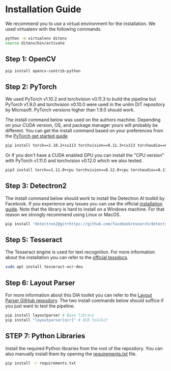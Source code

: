 # Installation Guide
We recommend you to use a virtual environment for the installation. We used virtualenv with the following commands.

```bash
python -m virtualenv ditenv
source ditenv/bin/activate
```

## Step 1: OpenCV

```bash
pip install opencv-contrib-python
```

## Step 2: PyTorch

We used PyTorch v1.10.2 and torchvision v0.11.3 to build the pipeline but PyTorch v1.9.0 and torchvision v0.10.0 were used in the unilm DiT repository by Microsoft. PyTorch versions higher than 1.9.0 should work.

The install command below was used on the authors machine. Depending on your CUDA version, OS, and package manager yours will probably be different. You can get the install command based on your preferences from the [PyTorch get started guide](https://pytorch.org/get-started/locally/)

```bash
pip install torch==1.10.2+cu113 torchvision==0.11.3+cu113 torchaudio==0.10.2+cu113 -f https://download.pytorch.org/whl/cu113/torch_stable.html
```

Or if you don't have a CUDA enabled GPU you can install the "CPU version" with PyTorch v1.11.0 and torchvision v0.12.0 which we also tested.

```bash
pip3 install torch==1.11.0+cpu torchvision==0.12.0+cpu torchaudio==0.11.0+cpu -f https://download.pytorch.org/whl/cpu/torch_stable.html
```

## Step 3: Detectron2 

The install command below should work to install the Detectron AI toolkit by Facebook. If you experience any issues you can use the official [installation guide](https://detectron2.readthedocs.io/en/latest/tutorials/install.html). Note that the library is hard to install on a Windows machine. For that reason we strongly recommend using Linux or MacOS.

```bash
pip install "detectron2@git+https://github.com/facebookresearch/detectron2.git@v0.5#egg=detectron2"
```

## Step 5: Tesseract

The Tesseract engine is used for text recognition. For more information about the installation you can refer to the [official tessdocs](https://tesseract-ocr.github.io/tessdoc/Installation.html).

```bash
sudo apt install tesseract-ocr-deu
```

## Step 6: Layout Parser

For more information about this DIA toolkit you can refer to the [Layout Parser GitHub repository](https://github.com/Layout-Parser/layout-parser). The two install commands below should suffice if you just want to test the pipeline.

```bash
pip install layoutparser # Base library
pip install "layoutparser[ocr]" # OCR toolkit
```



## STEP 7: Python Libraries

Install the required Python libraries from the root of the repository. You can also manually install them by opening the [requirements.txt](../requirements.txt) file.

```bash
pip install -r requirements.txt
```

